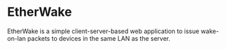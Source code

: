 # EtherWake
EtherWake is a simple client-server-based web application to issue wake-on-lan packets to devices in the same LAN as the server.
